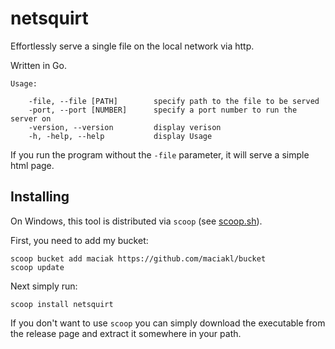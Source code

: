 # netsquirt

Effortlessly serve a single file on the local network via http.

Written in Go.

    Usage:

        -file, --file [PATH]        specify path to the file to be served
        -port, --port [NUMBER]      specify a port number to run the server on
        -version, --version         display verison
        -h, -help, --help           display Usage

If you run the program without the `-file` parameter, it will serve a simple html page.

## Installing

 On Windows, this tool is distributed via `scoop` (see [scoop.sh](https://scoop.sh)).

 First, you need to add my bucket:

    scoop bucket add maciak https://github.com/maciakl/bucket
    scoop update

 Next simply run:
 
    scoop install netsquirt

If you don't want to use `scoop` you can simply download the executable from the release page and extract it somewhere in your path.
